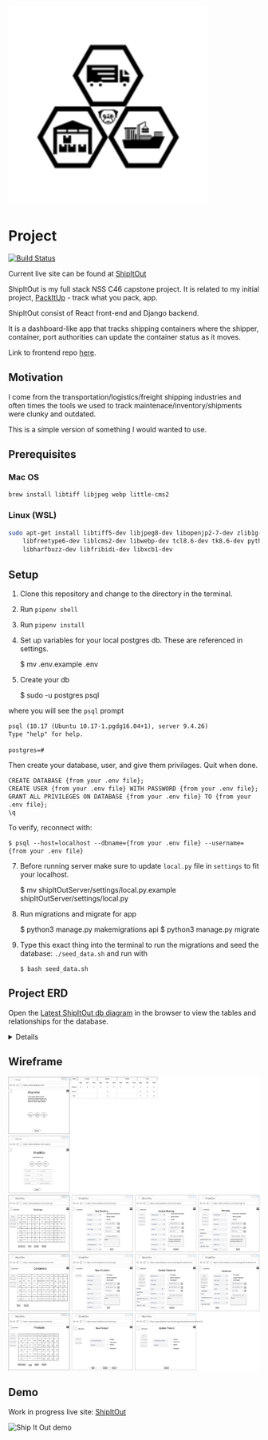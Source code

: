 <img src="./assets/images/pugTransport.svg" alt="Pug Transport Company Icon" />

# Project

[![Build Status](https://travis-ci.com/CheoR/shipItOut-server.svg?branch=main)](https://travis-ci.com/CheoR/shipItOut-server)

Current live site can be found at [ShipItOut](https://shipitout-api.herokuapp.com/)

ShipItOut is my full stack NSS C46 capstone project. It is related to my initial project, [PackItUp](https://github.com/CheoR/pack-it-up) - track what you pack, app.

ShipItOut consist of React front-end and Django backend.

It is a dashboard-like app that tracks shipping containers where the shipper, container, port authorities can update the container status as it moves.

Link to frontend repo [here](https://github.com/CheoR/shipItOut-client).

## Motivation

I come from the transportation/logistics/freight shipping industries and often times the tools we used to track maintenace/inventory/shipments were clunky and outdated.

This is a simple version of something I would wanted to use.

## Prerequisites

### Mac OS

```sh
brew install libtiff libjpeg webp little-cms2
```

### Linux (WSL)

```sh
sudo apt-get install libtiff5-dev libjpeg8-dev libopenjp2-7-dev zlib1g-dev \
    libfreetype6-dev liblcms2-dev libwebp-dev tcl8.6-dev tk8.6-dev python3-tk \
    libharfbuzz-dev libfribidi-dev libxcb1-dev
```

## Setup

1.  Clone this repository and change to the directory in the terminal.
2.  Run `pipenv shell`
3.  Run `pipenv install`
4.  Set up variables for your local postgres db. These are referenced in settings.

    $ mv .env.example .env

5.  Create your db

    $ sudo -u postgres psql

where you will see the `psql` prompt

    psql (10.17 (Ubuntu 10.17-1.pgdg16.04+1), server 9.4.26)
    Type "help" for help.

    postgres=#

Then create your database, user, and give them privilages. Quit when done.

    CREATE DATABASE {from your .env file};
    CREATE USER {from your .env file} WITH PASSWORD {from your .env file};
    GRANT ALL PRIVILEGES ON DATABASE {from your .env file} TO {from your .env file};
    \q

To verify, reconnect with:

    $ psql --host=localhost --dbname={from your .env file} --username={from your .env file}

7.  Before running server make sure to update `local.py` file in `settings` to fit your localhost.

    $ mv shipItOutServer/settings/local.py.example shipItOutServer/settings/local.py

8.  Run migrations and migrate for app

    $ python3 manage.py makemigrations api
    $ python3 manage.py migrate

9.  Type this exact thing into the terminal to run the migrations and seed the database: `./seed_data.sh` and run with

        $ bash seed_data.sh

## Project ERD

Open the [Latest ShipItOut db diagram](https://dbdiagram.io/d/60be3bdfb29a09603d1855af) in the browser to view the tables and relationships for the database.

<details>
  <img src="./assets/images/ShipItOut.png" alt="entity relationship diagram for Ship It Out database" />
</details>

## Wireframe

<img src="./assets/images/ShipItOut_DrawIo.jpg" alt="Ship It Out wireframe" />

## Demo

Work in progress live site: [ShipItOut](http://shipitout.herokuapp.com/)

<img src="./assets/ShipItOut.gif" alt="Ship It Out demo" />
